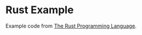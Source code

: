 # Rust Example

Example code from [The Rust Programming Language](https://doc.rust-lang.org/stable/book/).
